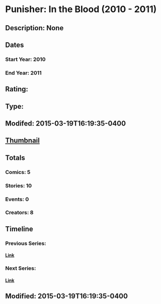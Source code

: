 # Punisher: In the Blood (2010 - 2011)
## Description: None
## Dates
### Start Year: 2010
### End Year: 2011
## Rating: 
## Type: 
## Modifed: 2015-03-19T16:19:35-0400
## [Thumbnail](http://i.annihil.us/u/prod/marvel/i/mg/9/20/550b2f0a984eb.jpg)
## Totals
### Comics: 5
### Stories: 10
### Events: 0
### Creators: 8
## Timeline
### Previous Series: 
#### [Link]()
### Next Series: 
#### [Link]()
## Modified: 2015-03-19T16:19:35-0400